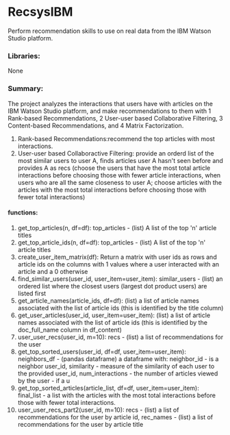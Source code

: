 # RecsysIBM
Perform recommendation skills to use on real data from the IBM Watson Studio platform.

### Libraries: 
None

### Summary:
The project analyzes the interactions that users have with articles on the IBM Watson Studio platform, and make recommendations to them with 1 Rank-based Recommendations, 2 User-user based Collaborative Filtering, 3 Content-based Recommendations, and 4 Matrix Factorization.

1. Rank-based Recommendations:recommend the top articles with most interactions.
2. User-user based Collaboractive Filtering: provide an orderd list of the most similar users to user A, finds articles user A hasn't seen before and provides A as recs (choose the users that have the most total article interactions before choosing those with fewer article interactions, when users who are all the same closeness to user A; choose articles with the articles with the most total interactions before choosing those with fewer total interactions)

#### functions:
1. get_top_articles(n, df=df): top_articles - (list) A list of the top 'n' article titles 
2. get_top_article_ids(n, df=df): top_articles - (list) A list of the top 'n' article titles 
3. create_user_item_matrix(df): Return a matrix with user ids as rows and article ids on the columns with 1 values where a user interacted with an article and a 0 otherwise
4. find_similar_users(user_id, user_item=user_item): similar_users - (list) an ordered list where the closest users (largest dot product users) are listed first
5. get_article_names(article_ids, df=df): (list) a list of article names associated with the list of article ids (this is identified by the title column)
6. get_user_articles(user_id, user_item=user_item): (list) a list of article names associated with the list of article ids (this is identified by the doc_full_name column in df_content)
7. user_user_recs(user_id, m=10): recs - (list) a list of recommendations for the user
8. get_top_sorted_users(user_id, df=df, user_item=user_item): neighbors_df - (pandas dataframe) a dataframe with: neighbor_id - is a neighbor user_id, similarity - measure of the similarity of each user to the provided user_id, num_interactions - the number of articles viewed by the user - if a u
9. get_top_sorted_articles(article_list, df=df, user_item=user_item): final_list - a list with the articles with the most total interactions before those with fewer total interactions. 
10. user_user_recs_part2(user_id, m=10): recs - (list) a list of recommendations for the user by article id, rec_names - (list) a list of recommendations for the user by article title
